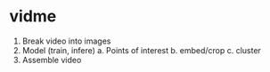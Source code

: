 # vidme

1. Break video into images
2. Model (train, infere)
  a. Points of interest
  b. embed/crop
  c. cluster
3. Assemble video
